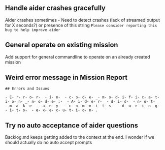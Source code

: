 ## Handle aider crashes gracefully

Aider crashes sometimes - Need to detect crashes (lack of streamed output for X seconds?) or presence of this string `Please consider reporting this bug to help improve aider`

## General operate on existing mission

Add support for general commandline to operate on an already created mission

## Weird error message in Mission Report
```
## Errors and Issues

- E- r- r- o- r-  - i- n-  - c- o- d- e- _- m- o- d- i- f- i- c- a- t- i- o- n- _- n- o- d- e- :-  - A- i- d- e- r-  - d- i- d-  - n- o- t-  - m- a- k- e-  - a- n- y-  - c- o- m- m- i- t- s-  - d- u- r- i- n- g-  - i- t- s-  - e- x- e- c- u- t- i- o- n- .
```

## Try no auto acceptance of aider questions

Backlog.md keeps getting added to the context at the end. I wonder if we should actually do no auto accept prompts
